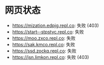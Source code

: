 # 网页状态
- https://mization.edpjg.repl.co: 失败 (403)
- https://start--stpstyc.repl.co: 失败
- https://moo.zxco.repl.co: 失败
- https://sak.kmco.repl.co: 失败
- https://ssd.zockq.repl.co: 失败
- https://jsn.limkon.repl.co: 失败 (403)
